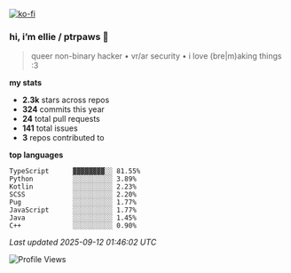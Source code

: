 [![ko-fi](https://ko-fi.com/img/githubbutton_sm.svg)](https://ko-fi.com/R6R1657BK)

### hi, i’m ellie / ptrpaws 🌸

> queer non-binary hacker • vr/ar security • i love (bre|m)aking things :3

**my stats**
- **2.3k** stars across repos
- **324** commits this year
- **24** total pull requests
- **141** total issues
- **3** repos contributed to

**top languages**
```
TypeScript      ▓▓▓▓▓▓▓▓░░ 81.55%
Python          ░░░░░░░░░░ 3.89%
Kotlin          ░░░░░░░░░░ 2.23%
SCSS            ░░░░░░░░░░ 2.20%
Pug             ░░░░░░░░░░ 1.77%
JavaScript      ░░░░░░░░░░ 1.77%
Java            ░░░░░░░░░░ 1.45%
C++             ░░░░░░░░░░ 0.90%
```

_Last updated 2025-09-12 01:46:02 UTC_

![Profile Views](https://komarev.com/ghpvc/?username=ptrpaws&color=grey&base=35291)
